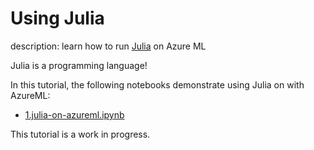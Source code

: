 # Using Julia

description: learn how to run [Julia](https://julialang.org) on Azure ML

Julia is a programming language!

In this tutorial, the following notebooks demonstrate using Julia on with AzureML:

- [1.julia-on-azureml.ipynb](1.julia-on-azureml.ipynb)

This tutorial is a work in progress.

